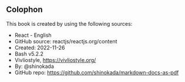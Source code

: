 <section id="colophon" role="doc-colophon">

## Colophon

This book is created by using the following sources:

- React - English
- GitHub source: reactjs/reactjs.org/content
- Created: 2022-11-26
- Bash v5.2.2
- Vivliostyle, https://vivliostyle.org/
- By: @shinokada
- GitHub repo: https://github.com/shinokada/markdown-docs-as-pdf

</section>
